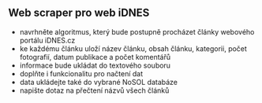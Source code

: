 ## Web scraper pro web  iDNES

- navrhněte algoritmus, který bude postupně procházet články webového
portálu iDNES.cz
- ke každému článku uloží název článku, obsah článku, kategorii, počet
fotografií, datum publikace a počet komentářů
- informace bude ukládat do textového souboru
- doplňte i funkcionalitu pro načtení dat
- data ukládejte také do vybrané NoSOL databáze
- napište dotaz na přečtení názvů všech článků
